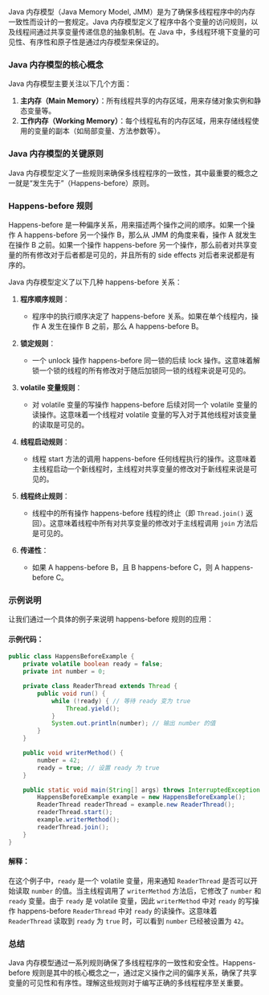 Java 内存模型（Java Memory Model, JMM）是为了确保多线程程序中的内存一致性而设计的一套规定。Java 内存模型定义了程序中各个变量的访问规则，以及线程间通过共享变量传递信息的抽象机制。在 Java 中，多线程环境下变量的可见性、有序性和原子性是通过内存模型来保证的。

### Java 内存模型的核心概念

Java 内存模型主要关注以下几个方面：

1. **主内存（Main Memory）**：所有线程共享的内存区域，用来存储对象实例和静态变量等。
2. **工作内存（Working Memory）**：每个线程私有的内存区域，用来存储线程使用的变量的副本（如局部变量、方法参数等）。

### Java 内存模型的关键原则

Java 内存模型定义了一些规则来确保多线程程序的一致性，其中最重要的概念之一就是“发生先于”（Happens-before）原则。

### Happens-before 规则

Happens-before 是一种偏序关系，用来描述两个操作之间的顺序。如果一个操作 A happens-before 另一个操作 B，那么从 JMM 的角度来看，操作 A 就发生在操作 B 之前。如果一个操作 happens-before 另一个操作，那么前者对共享变量的所有修改对于后者都是可见的，并且所有的 side effects 对后者来说都是有序的。

Java 内存模型定义了以下几种 happens-before 关系：

1. **程序顺序规则**：
   - 程序中的执行顺序决定了 happens-before 关系。如果在单个线程内，操作 A 发生在操作 B 之前，那么 A happens-before B。
2. **锁定规则**：

   - 一个 unlock 操作 happens-before 同一锁的后续 lock 操作。这意味着解锁一个锁的线程的所有修改对于随后加锁同一锁的线程来说是可见的。

3. **volatile 变量规则**：

   - 对 volatile 变量的写操作 happens-before 后续对同一个 volatile 变量的读操作。这意味着一个线程对 volatile 变量的写入对于其他线程对该变量的读取是可见的。

4. **线程启动规则**：

   - 线程 start 方法的调用 happens-before 任何线程执行的操作。这意味着主线程启动一个新线程时，主线程对共享变量的修改对于新线程来说是可见的。

5. **线程终止规则**：

   - 线程中的所有操作 happens-before 线程的终止（即 `Thread.join()` 返回）。这意味着线程中所有对共享变量的修改对于主线程调用 `join` 方法后是可见的。

6. **传递性**：
   - 如果 A happens-before B，且 B happens-before C，则 A happens-before C。

### 示例说明

让我们通过一个具体的例子来说明 happens-before 规则的应用：

#### 示例代码：

```java
public class HappensBeforeExample {
    private volatile boolean ready = false;
    private int number = 0;

    private class ReaderThread extends Thread {
        public void run() {
            while (!ready) { // 等待 ready 变为 true
                Thread.yield();
            }
            System.out.println(number); // 输出 number 的值
        }
    }

    public void writerMethod() {
        number = 42;
        ready = true; // 设置 ready 为 true
    }

    public static void main(String[] args) throws InterruptedException {
        HappensBeforeExample example = new HappensBeforeExample();
        ReaderThread readerThread = example.new ReaderThread();
        readerThread.start();
        example.writerMethod();
        readerThread.join();
    }
}
```

#### 解释：

在这个例子中，`ready` 是一个 volatile 变量，用来通知 `ReaderThread` 是否可以开始读取 `number` 的值。当主线程调用了 `writerMethod` 方法后，它修改了 `number` 和 `ready` 变量。由于 `ready` 是 volatile 变量，因此 `writerMethod` 中对 `ready` 的写操作 happens-before `ReaderThread` 中对 `ready` 的读操作。这意味着 `ReaderThread` 读取到 `ready` 为 `true` 时，可以看到 `number` 已经被设置为 `42`。

### 总结

Java 内存模型通过一系列规则确保了多线程程序的一致性和安全性。Happens-before 规则是其中的核心概念之一，通过定义操作之间的偏序关系，确保了共享变量的可见性和有序性。理解这些规则对于编写正确的多线程程序至关重要。
